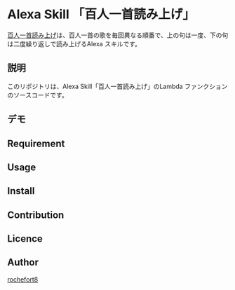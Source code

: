 Alexa Skill 「百人一首読み上げ」
====
[百人一首読み上げ](https://www.amazon.co.jp/dp/B07D8MSDVZ/ref=sr_1_1?s=digital-skills&ie=UTF8&qid=1527481893&sr=1-1&keywords=%E7%99%BE%E4%BA%BA%E4%B8%80%E9%A6%96%E8%AA%AD%E3%81%BF%E4%B8%8A%E3%81%92)は、百人一首の歌を毎回異なる順番で、上の句は一度、下の句は二度繰り返しで読み上げるAlexa スキルです。

## 説明
このリポジトリは、Alexa Skill「百人一首読み上げ」のLambda ファンクションのソースコードです。

## デモ

## Requirement

## Usage

## Install

## Contribution

## Licence

## Author

[rochefort8](https://github.com/rochefort8)